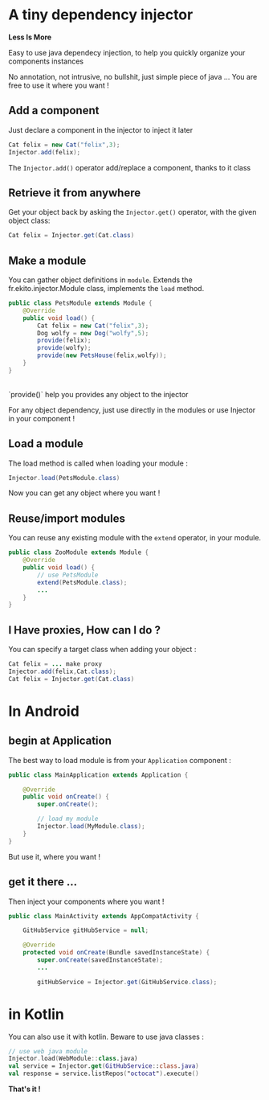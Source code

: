 #  A tiny dependency injector

__Less Is More__

Easy to use java dependecy injection, to help you quickly organize your components instances
<br>

No annotation, not intrusive, no bullshit, just simple piece of java ... You are free to use it where you want !

## Add a component
Just declare a component in the injector to inject it later

```java
Cat felix = new Cat("felix",3);
Injector.add(felix);
````

The `Injector.add()` operator add/replace a component, thanks to it class 

## Retrieve it from anywhere
Get your object back by asking the `Injector.get()` operator, with the given object class:

```java
Cat felix = Injector.get(Cat.class)
```

## Make a module
You can gather object definitions in `module`. Extends the fr.ekito.injector.Module class, implements the `load` method.<br/>

```java
public class PetsModule extends Module {
    @Override
    public void load() {
        Cat felix = new Cat("felix",3);
        Dog wolfy = new Dog("wolfy",5);
        provide(felix);
        provide(wolfy);
        provide(new PetsHouse(felix,wolfy));
    }
}
```
<br/>
`provide()` help you provides any object to the injector
 
For any object dependency, just use directly in the modules or use Injector in your component !


## Load a module

The load method is called when loading your module :

```java
Injector.load(PetsModule.class)
````

Now you can get any object where you want !
 

## Reuse/import modules
You can reuse any existing module with the `extend` operator, in your module. 

```java
public class ZooModule extends Module {
    @Override
    public void load() {
        // use PetsModule
        extend(PetsModule.class);
        ...
    }
}
```

## I Have proxies, How can I do ?
You can specify a target class when adding your object : <br/>
```java
Cat felix = ... make proxy
Injector.add(felix,Cat.class);
Cat felix = Injector.get(Cat.class)
```

# In Android

## begin at Application

The best way to load module is from your `Application` component :

```java
public class MainApplication extends Application {

    @Override
    public void onCreate() {
        super.onCreate();

        // load my module
        Injector.load(MyModule.class);
    }
}
```

But use it, where you want !


## get it there ... 

Then inject your components where you want !

```java
public class MainActivity extends AppCompatActivity {

    GitHubService gitHubService = null;

    @Override
    protected void onCreate(Bundle savedInstanceState) {
        super.onCreate(savedInstanceState);
        ...

        gitHubService = Injector.get(GitHubService.class);
```


# in Kotlin

You can also use it with kotlin. Beware to use java classes :  

```kotlin
// use web java module
Injector.load(WebModule::class.java)
val service = Injector.get(GitHubService::class.java)
val response = service.listRepos("octocat").execute()
```

__That's it !__
